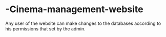 # -Cinema-management-website
 Any user of the website can make changes to the databases according to his permissions that set by the admin.
